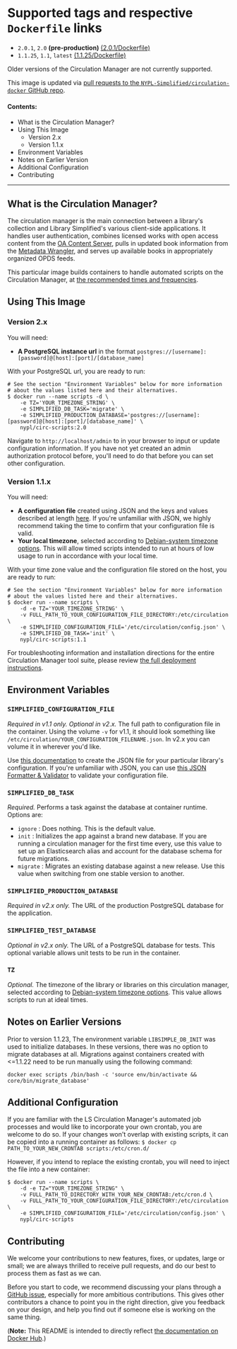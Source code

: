 # Supported tags and respective `Dockerfile` links

- `2.0.1`, `2.0` **(pre-production)** [(2.0.1/Dockerfile)](https://github.com/NYPL-Simplified/circulation-docker/blob/1856a25/scripts/Dockerfile)
- `1.1.25`, `1.1`, `latest` [(1.1.25/Dockerfile)](https://github.com/NYPL-Simplified/circulation-docker/blob/d4fd6ea/scripts/Dockerfile)

Older versions of the Circulation Manager are not currently supported.

This image is updated via [pull requests to the `NYPL-Simplified/circulation-docker` GitHub repo](https://github.com/NYPL-Simplified/circulation-docker/pulls).

#### Contents:
- What is the Circulation Manager?
- Using This Image
  - Version 2.x
  - Version 1.1.x
- Environment Variables
- Notes on Earlier Version
- Additional Configuration
- Contributing

---

## What is the Circulation Manager?

The circulation manager is the main connection between a library's collection and Library Simplified's various client-side applications. It handles user authentication, combines licensed works with open access content from the [OA Content Server](https://github.com/NYPL-Simplified/content_server), pulls in updated book information from the [Metadata Wrangler](https://github.com/NYPL-Simplified/metadata_wrangler), and serves up available books in appropriately organized OPDS feeds.

This particular image builds containers to handle automated scripts on the Circulation Manager, at [the recommended times and frequencies](https://github.com/NYPL-Simplified/Simplified/wiki/AutomatedJobs#circulation-manager).

## Using This Image
### Version 2.x
You will need:
- **A PostgreSQL instance url** in the format `postgres://[username]:[password]@[host]:[port]/[database_name]`

With your PostgreSQL url, you are ready to run:
```
# See the section "Environment Variables" below for more information
# about the values listed here and their alternatives.
$ docker run --name scripts -d \
    -e TZ='YOUR_TIMEZONE_STRING' \
    -e SIMPLIFIED_DB_TASK='migrate' \
    -e SIMPLIFIED_PRODUCTION_DATABASE='postgres://[username]:[password]@[host]:[port]/[database_name]' \
    nypl/circ-scripts:2.0
```

Navigate to `http://localhost/admin` to in your browser to input or update configuration information. If you have not yet created an admin authorization protocol before, you'll need to do that before you can set other configuration.

### Version 1.1.x
You will need:
- **A configuration file** created using JSON and the keys and values described at length [here](https://github.com/NYPL-Simplified/Simplified/wiki/Configuration). If you're unfamiliar with JSON, we highly recommend taking the time to confirm that your configuration file is valid.
- **Your local timezone**, selected according to [Debian-system timezone options](https://en.wikipedia.org/wiki/List_of_tz_database_time_zones). This will allow timed scripts intended to run at hours of low usage to run in accordance with your local time.

With your time zone value and the configuration file stored on the host, you are ready to run:
```
# See the section "Environment Variables" below for more information
# about the values listed here and their alternatives.
$ docker run --name scripts \
    -d -e TZ='YOUR_TIMEZONE_STRING' \
    -v FULL_PATH_TO_YOUR_CONFIGURATION_FILE_DIRECTORY:/etc/circulation \
    -e SIMPLIFIED_CONFIGURATION_FILE='/etc/circulation/config.json' \
    -e SIMPLIFIED_DB_TASK='init' \
    nypl/circ-scripts:1.1
```

For troubleshooting information and installation directions for the entire Circulation Manager tool suite, please review [the full deployment instructions](https://github.com/NYPL-Simplified/Simplified/wiki/Deployment:-Quickstart-with-Docker).

## Environment Variables

### `SIMPLIFIED_CONFIGURATION_FILE`

*Required in v1.1 only. Optional in v2.x.* The full path to configuration file in the container. Using the volume `-v` for v1.1, it should look something like `/etc/circulation/YOUR_CONFIGURATION_FILENAME.json`. In v2.x you can volume it in wherever you'd like.

Use [this documentation](https://github.com/NYPL-Simplified/Simplified/wiki/Configuration) to create the JSON file for your particular library's configuration. If you're unfamiliar with JSON, you can use [this JSON Formatter & Validator](https://jsonformatter.curiousconcept.com/#) to validate your configuration file.

### `SIMPLIFIED_DB_TASK`

*Required.* Performs a task against the database at container runtime. Options are:
  - `ignore` : Does nothing. This is the default value.
  - `init` : Initializes the app against a brand new database. If you are running a circulation manager for the first time every, use this value to set up an Elasticsearch alias and account for the database schema for future migrations.
  - `migrate` : Migrates an existing database against a new release. Use this value when switching from one stable version to another.

### `SIMPLIFIED_PRODUCTION_DATABASE`

*Required in v2.x only.* The URL of the production PostgreSQL database for the application.

### `SIMPLIFIED_TEST_DATABASE`

*Optional in v2.x only.* The URL of a PostgreSQL database for tests. This optional variable allows unit tests to be run in the container.

### `TZ`

*Optional.* The timezone of the library or libraries on this circulation manager, selected according to [Debian-system timezone options](https://en.wikipedia.org/wiki/List_of_tz_database_time_zones). This value allows scripts to run at ideal times.

## Notes on Earlier Versions

Prior to version 1.1.23, The environment variable `LIBSIMPLE_DB_INIT` was used to initialize databases. In these versions, there was no option to migrate databases at all. Migrations against containers created with <=1.1.22 need to be run manually using the following command:
```
docker exec scripts /bin/bash -c 'source env/bin/activate && core/bin/migrate_database'
```

## Additional Configuration

If you are familiar with the LS Circulation Manager's automated job processes and would like to incorporate your own crontab, you are welcome to do so. If your changes won't overlap with existing scripts, it can be copied into a running container as follows:
`$ docker cp PATH_TO_YOUR_NEW_CRONTAB scripts:/etc/cron.d/`

However, if you intend to replace the existing crontab, you will need to inject the file into a new container:
```
$ docker run --name scripts \
    -d -e TZ="YOUR_TIMEZONE_STRING" \
    -v FULL_PATH_TO_DIRECTORY_WITH_YOUR_NEW_CRONTAB:/etc/cron.d \
    -v FULL_PATH_TO_YOUR_CONFIGURATION_FILE_DIRECTORY:/etc/circulation \
    -e SIMPLIFIED_CONFIGURATION_FILE='/etc/circulation/config.json' \
    nypl/circ-scripts
```

## Contributing

We welcome your contributions to new features, fixes, or updates, large or small; we are always thrilled to receive pull requests, and do our best to process them as fast as we can.

Before you start to code, we recommend discussing your plans through a [GitHub issue](https://github.com/NYPL-Simplified/circulation-docker/issues/new), especially for more ambitious contributions. This gives other contributors a chance to point you in the right direction, give you feedback on your design, and help you find out if someone else is working on the same thing.


(**Note:** This README is intended to directly reflect [the documentation on Docker Hub](https://hub.docker.com/r/nypl/circ-scripts/).)
